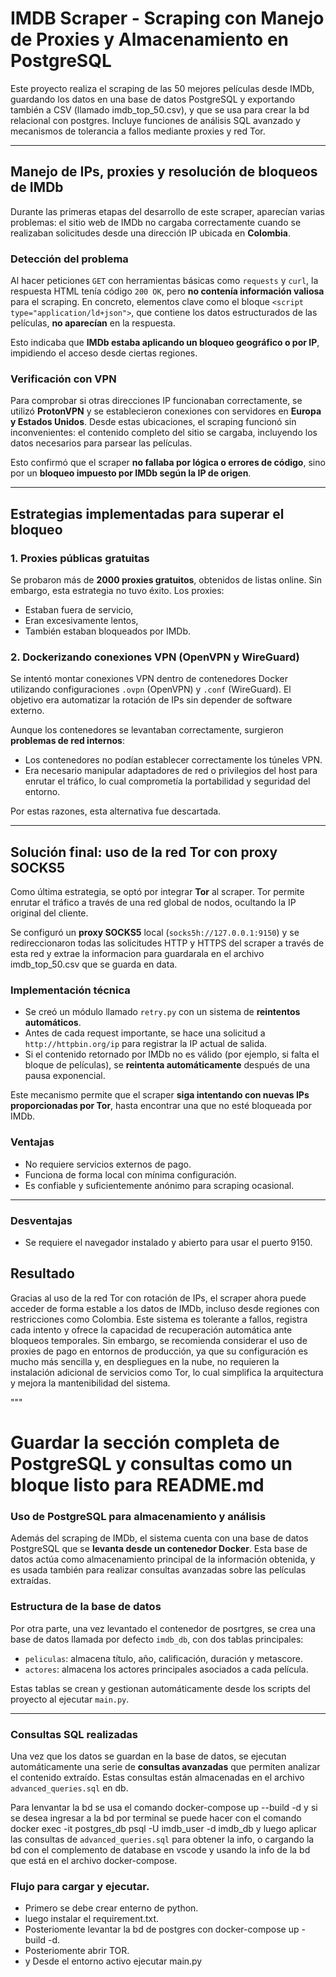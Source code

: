 
# IMDB Scraper - Scraping con Manejo de Proxies y Almacenamiento en PostgreSQL

Este proyecto realiza el scraping de las 50 mejores películas desde IMDb, guardando los datos en una base de datos PostgreSQL y exportando también a CSV (llamado imdb_top_50.csv), y que se usa para crear la bd relacional con postgres. Incluye funciones de análisis SQL avanzado y mecanismos de tolerancia a fallos mediante proxies y red Tor.

---

## Manejo de IPs, proxies y resolución de bloqueos de IMDb

Durante las primeras etapas del desarrollo de este scraper, aparecían varias problemas: el sitio web de IMDb no cargaba correctamente cuando se realizaban solicitudes desde una dirección IP ubicada en **Colombia**.

### Detección del problema

Al hacer peticiones `GET` con herramientas básicas como `requests` y `curl`, la respuesta HTML tenía código `200 OK`, pero **no contenía información valiosa** para el scraping. En concreto, elementos clave como el bloque `<script type="application/ld+json">`, que contiene los datos estructurados de las películas, **no aparecían** en la respuesta.

Esto indicaba  que **IMDb estaba aplicando un bloqueo geográfico o por IP**, impidiendo el acceso  desde ciertas regiones.

### Verificación con VPN

Para comprobar si otras direcciones IP funcionaban correctamente, se utilizó **ProtonVPN** y se establecieron conexiones con servidores en **Europa y Estados Unidos**. Desde estas ubicaciones, el scraping funcionó sin inconvenientes: el contenido completo del sitio se cargaba, incluyendo los datos necesarios para parsear las películas.

Esto confirmó que el scraper **no fallaba por lógica o errores de código**, sino por un **bloqueo impuesto por IMDb según la IP de origen**.

---

##  Estrategias implementadas para superar el bloqueo

### 1.  Proxies públicas gratuitas

Se probaron más de **2000 proxies gratuitos**, obtenidos de listas online. Sin embargo, esta estrategia no tuvo éxito. Los proxies:
- Estaban fuera de servicio,
- Eran excesivamente lentos,
- También estaban bloqueados por IMDb.

### 2.  Dockerizando conexiones VPN (OpenVPN y WireGuard)

Se intentó montar conexiones VPN dentro de contenedores Docker utilizando configuraciones `.ovpn` (OpenVPN) y `.conf` (WireGuard). El objetivo era automatizar la rotación de IPs sin depender de software externo.

Aunque los contenedores se levantaban correctamente, surgieron **problemas de red internos**:
- Los contenedores no podían establecer correctamente los túneles VPN.
- Era necesario manipular adaptadores de red o privilegios del host para enrutar el tráfico, lo cual comprometía la portabilidad y seguridad del entorno.

Por estas razones, esta alternativa fue descartada.

---

## Solución final: uso de la red Tor con proxy SOCKS5

Como última estrategia, se optó por integrar **Tor** al scraper. Tor permite enrutar el tráfico a través de una red global de nodos, ocultando la IP original del cliente.

Se configuró un **proxy SOCKS5** local (`socks5h://127.0.0.1:9150`) y se redireccionaron todas las solicitudes HTTP y HTTPS del scraper a través de esta red y extrae la informacion para guardarala en el archivo imdb_top_50.csv que se guarda en data.

###  Implementación técnica

- Se creó un módulo llamado `retry.py` con un sistema de **reintentos automáticos**.
- Antes de cada request importante, se hace una solicitud a `http://httpbin.org/ip` para registrar la IP actual de salida.
- Si el contenido retornado por IMDb no es válido (por ejemplo, si falta el bloque de películas), se **reintenta automáticamente** después de una pausa exponencial.

Este mecanismo permite que el scraper **siga intentando con nuevas IPs proporcionadas por Tor**, hasta encontrar una que no esté bloqueada por IMDb.

###  Ventajas

- No requiere servicios externos de pago.
- Funciona de forma local con mínima configuración.
- Es confiable y suficientemente anónimo para scraping ocasional.
---
### Desventajas
- Se requiere el navegador instalado y abierto para usar el puerto 9150.

## Resultado

Gracias al uso de la red Tor con rotación de IPs, el scraper ahora puede acceder de forma estable a los datos de IMDb, incluso desde regiones con restricciones como Colombia. Este sistema es tolerante a fallos, registra cada intento y ofrece la capacidad de recuperación automática ante bloqueos temporales.
Sin embargo, se recomienda considerar el uso de proxies de pago en entornos de producción, ya que su configuración es mucho más sencilla y, en despliegues en la nube, no requieren la instalación adicional de servicios como Tor, lo cual simplifica la arquitectura y mejora la mantenibilidad del sistema.

"""
# Guardar la sección completa de PostgreSQL y consultas como un bloque listo para README.md

### Uso de PostgreSQL para almacenamiento y análisis

Además del scraping de IMDb, el sistema cuenta con una base de datos PostgreSQL que se **levanta desde un contenedor Docker**. Esta base de datos actúa como almacenamiento principal de la información obtenida, y es usada también para realizar consultas avanzadas sobre las películas extraídas.

### Estructura de la base de datos

Por otra parte, una vez levantado el contenedor de posrtgres, se crea una base de datos llamada por defecto `imdb_db`, con dos tablas principales:

- `peliculas`: almacena título, año, calificación, duración y metascore.
- `actores`: almacena los actores principales asociados a cada película.

Estas tablas se crean y gestionan automáticamente desde los scripts del proyecto al ejecutar `main.py`.

---

###  Consultas SQL realizadas

Una vez que los datos se guardan en la base de datos, se ejecutan automáticamente una serie de **consultas avanzadas** que permiten analizar el contenido extraído. Estas consultas están almacenadas en el archivo `advanced_queries.sql` en db.


Para lenvantar la bd se usa el comando docker-compose up --build -d    y si se desea ingresar a la bd por terminal se puede hacer con el comando docker exec -it postgres_db psql -U imdb_user -d imdb_db    y luego aplicar las consultas de  `advanced_queries.sql` para obtener la info, o cargando la bd con el complemento de database en vscode y usando la info de la bd que está en el archivo docker-compose. 

### Flujo para cargar y ejecutar.
- Primero se debe crear enterno de python. 
- luego instalar el requirement.txt.
- Posteriomente levantar la bd de postgres con docker-compose up -build -d. 
- Posteriomente abrir TOR. 
- y Desde el entorno activo ejecutar main.py
